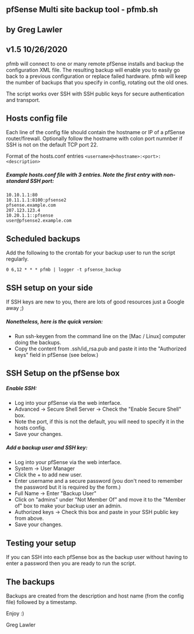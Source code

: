 ## pfSense Multi site backup tool - pfmb.sh
## by Greg Lawler
## v1.5 10/26/2020

pfmb will connect to one or many remote pfSense installs and backup the configuration XML file.
The resulting backup will enable you to easily go back to a previous configuration or replace failed hardware.
pfmb will keep the number of backups that you specify in config, rotating out the old ones.

The script works over SSH with SSH public keys for secure authentication and transport.

## Hosts config file ##
Each line of the config file should contain the hostname or IP of a pfSense router/firewall. 
Optionally follow the hostname with colon port numnber if SSH is not on the default TCP port 22.

Format of the hosts.conf entries `<username>@<hostname>:<port>:<description>`

##### Example hosts.conf file with 3 entries. Note the first entry with non-standard SSH port:
```
10.10.1.1:80
10.11.1.1:8100:pfsense2
pfsense.example.com
207.123.123.4
10.20.1.1::pfsense
user@pfsense2.example.com
```

## Scheduled backups ##
Add the following to the crontab for your backup user to run the script regularly.

```0 6,12 * * * pfmb | logger -t pfsense_backup```

## SSH setup on your side ##
If SSH keys are new to you, there are lots of good resources just a Google away ;)

##### Nonetheless, here is the quick version:
- Run ssh-keygen from the command line on the [Mac / Linux] computer doing the backups.
- Copy the content from .ssh/id_rsa.pub and paste it into the "Authorized keys" field in pfSense (see below.)

## SSH Setup on the pfSense box ##

##### Enable SSH:
- Log into your pfSense via the web interface.
- Advanced -> Secure Shell Server -> Check the "Enable Secure Shell" box.
- Note the port, if this is not the default, you will need to specify it in the hosts config.
- Save your changes.

##### Add a backup user and SSH key:

- Log into your pfSense via the web interface.
- System -> User Manager
- Click the + to add new user.
- Enter username and a secure password (you don't need to remember the password but it is required by the form.)
- Full Name -> Enter "Backup User"
- Click on "admins" under "Not Member Of" and move it to the "Member of" box to make your backup user an admin.
- Authorized keys -> Check this box and paste in your SSH public key from above.
- Save your changes.

## Testing your setup ##
If you can SSH into each pfSense box as the backup user without having to enter a password then you are ready to run the script.

## The backups ##
Backups are created from the description and host name (from the config file) followed by a timestamp.

Enjoy :)

Greg Lawler
